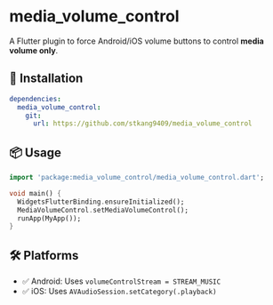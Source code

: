 # media_volume_control

A Flutter plugin to force Android/iOS volume buttons to control **media volume only**.

## 🚀 Installation

```yaml
dependencies:
  media_volume_control:
    git:
      url: https://github.com/stkang9409/media_volume_control
```

## 📦 Usage

```dart
import 'package:media_volume_control/media_volume_control.dart';

void main() {
  WidgetsFlutterBinding.ensureInitialized();
  MediaVolumeControl.setMediaVolumeControl();
  runApp(MyApp());
}
```

## 🛠 Platforms

- ✅ Android: Uses `volumeControlStream = STREAM_MUSIC`
- ✅ iOS: Uses `AVAudioSession.setCategory(.playback)`
